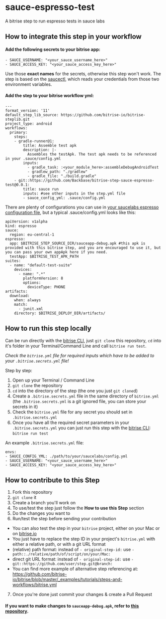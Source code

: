 # sauce-espresso-test

A bitrise step to run espresso tests in sauce labs

## How to integrate this step in your workflow

#### Add the following secrets to your bitrise app:
```
- SAUCE_USERNAME: "<your_sauce_username_here>"
- SAUCE_ACCESS_KEY: "<your_sauce_access_key_here>"
```
Use those **exact names** for the secrets, otherwise this step won't work. The step is based on the [saucectl](https://docs.saucelabs.com/dev/cli/saucectl/), which reads your credentials from those two environment variables.

#### Add the step to your bitrise workflow yml:

```
---
format_version: '11'
default_step_lib_source: https://github.com/bitrise-io/bitrise-steplib.git
project_type: android
workflows:
  primary:
    steps:
    - gradle-runner@1:
        title: Assemble test apk
        description: |-
          Assembles the testApk. The test apk needs to be referenced in your .sauce/config.yml
        inputs:
          - gradle_task: :<your_module_here>:assembleDebugAndroidTest
          - gradlew_path: "./gradlew"
          - gradle_file: "./build.gradle"
    - git::https://github.com/Backbase/bitrise-step-sauce-espresso-test@0.0.1:
        title: sauce run
        inputs: #see other inputs in the step.yml file
        - sauce_config_yml: .sauce/config.yml
```

There are plenty of configurations you can use in [your saucelabs espresso configuration file](https://docs.saucelabs.com/mobile-apps/automated-testing/espresso-xcuitest/espresso/), but a typical .sauce/config.yml looks like this:

```
apiVersion: v1alpha
kind: espresso
sauce:
  region: eu-central-1
espresso:
  app: $BITRISE_STEP_SOURCE_DIR/sauceapp-debug.apk #this apk is provided with this bitrise step, and you are encouraged to use it, but you can pass your own appApk here if you need.
  testApp: $BITRISE_TEST_APK_PATH
suites:
  - name: "default-test-suite"
    devices:
      - name: ".*"
        platformVersion: 8
        options:
          deviceType: PHONE
artifacts:
  download:
    when: always
    match:
      - junit.xml
    directory: $BITRISE_DEPLOY_DIR/artifacts/
```

## How to run this step locally

Can be run directly with the [bitrise CLI](https://github.com/bitrise-io/bitrise),
just `git clone` this repository, `cd` into it's folder in your Terminal/Command Line
and call `bitrise run test`.

*Check the `bitrise.yml` file for required inputs which have to be
added to your `.bitrise.secrets.yml` file!*

Step by step:

1. Open up your Terminal / Command Line
2. `git clone` the repository
3. `cd` into the directory of the step (the one you just `git clone`d)
5. Create a `.bitrise.secrets.yml` file in the same directory of `bitrise.yml`
   (the `.bitrise.secrets.yml` is a git ignored file, you can store your secrets in it)
6. Check the `bitrise.yml` file for any secret you should set in `.bitrise.secrets.yml`
7. Once you have all the required secret parameters in your `.bitrise.secrets.yml` you can just run this step with the [bitrise CLI](https://github.com/bitrise-io/bitrise): `bitrise run test`

An example `.bitrise.secrets.yml` file:

```
envs:
- SAUCE_CONFIG_YML: ./path/to/your/saucelabs/config.yml
- SAUCE_USERNAME: "<your_sauce_username_here>"
- SAUCE_ACCESS_KEY: "<your_sauce_access_key_here>"
```

## How to contribute to this Step

1. Fork this repository
2. `git clone` it
3. Create a branch you'll work on
4. To use/test the step just follow the **How to use this Step** section
5. Do the changes you want to
6. Run/test the step before sending your contribution
  * You can also test the step in your `bitrise` project, either on your Mac or on [bitrise.io](https://www.bitrise.io)
  * You just have to replace the step ID in your project's `bitrise.yml` with either a relative path, or with a git URL format
  * (relative) path format: instead of `- original-step-id:` use `- path::./relative/path/of/script/on/your/Mac:`
  * direct git URL format: instead of `- original-step-id:` use `- git::https://github.com/user/step.git@branch:`
  * You can find more example of alternative step referencing at: https://github.com/bitrise-io/bitrise/blob/master/_examples/tutorials/steps-and-workflows/bitrise.yml
7. Once you're done just commit your changes & create a Pull Request

#### If you want to make changes to `sauceapp-debug.apk`, refer to [this repository](https://github.com/Backbase/sauce-espresso-test-android-app).